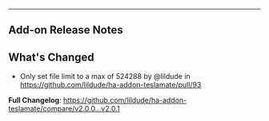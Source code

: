 ---

## Add-on Release Notes




## What's Changed
* Only set file limit to a max of 524288 by @lildude in https://github.com/lildude/ha-addon-teslamate/pull/93


**Full Changelog**: https://github.com/lildude/ha-addon-teslamate/compare/v2.0.0...v2.0.1
